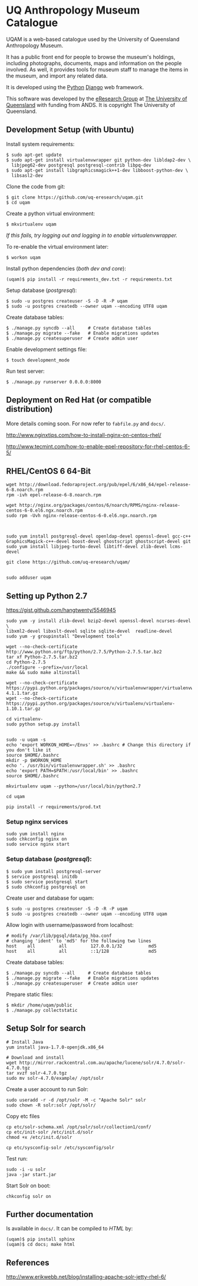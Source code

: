 # UQ Anthropology Museum Catalogue

UQAM is a web-based catalogue used by the University of Queensland Anthropology Museum.

It has a public front end for people to browse the museum's holdings, including photographs, documents, maps and information on the people involved. As well, it provides tools for museum staff to manage the items in the museum, and import any related data.

It is developed using the [Python][] [Django][] web framework.

This software was developed by the [eResearch Group][eResearch] at [The University of Queensland][uq] with funding from ANDS. It is copyright The University of Queensland.

  [Python]: http://www.python.org/
  [Django]: https://www.djangoproject.com/
  [eResearch]: http://www.itee.uq.edu.au/eresearch
  [uq]: http://www.uq.edu.au/

## Development Setup (with Ubuntu)

Install system requirements:

    $ sudo apt-get update
    $ sudo apt-get install virtualenvwrapper git python-dev libldap2-dev \
      libjpeg62-dev postgresql postgresql-contrib libpq-dev
    $ sudo apt-get install libgraphicsmagick++1-dev libboost-python-dev \
      libsasl2-dev

Clone the code from git:

    $ git clone https://github.com/uq-eresearch/uqam.git
    $ cd uqam

Create a python virtual environment:

    $ mkvirtualenv uqam

*If this fails, try logging out and logging in to enable virtualenvwrapper.*

To re-enable the virtual environment later:

    $ workon uqam

Install python dependencies (*both dev and core*):

    (uqam)$ pip install -r requirements_dev.txt -r requirements.txt

Setup database (*postgresql*):

    $ sudo -u postgres createuser -S -D -R -P uqam
    $ sudo -u postgres createdb --owner uqam --encoding UTF8 uqam

Create database tables:

    $ ./manage.py syncdb --all     # Create database tables
    $ ./manage.py migrate --fake   # Enable migrations updates
    $ ./manage.py createsuperuser  # Create admin user

Enable development settings file:

    $ touch development_mode

Run test server:

    $ ./manage.py runserver 0.0.0.0:8000


## Deployment on Red Hat (or compatible distribution)

More details coming soon. For now refer to `fabfile.py` and `docs/`.

http://www.nginxtips.com/how-to-install-nginx-on-centos-rhel/

http://www.tecmint.com/how-to-enable-epel-repository-for-rhel-centos-6-5/
## RHEL/CentOS 6 64-Bit ##

    wget http://download.fedoraproject.org/pub/epel/6/x86_64/epel-release-6-8.noarch.rpm
    rpm -ivh epel-release-6-8.noarch.rpm

    wget http://nginx.org/packages/centos/6/noarch/RPMS/nginx-release-centos-6-0.el6.ngx.noarch.rpm
    sudo rpm -Uvh nginx-release-centos-6-0.el6.ngx.noarch.rpm 



    sudo yum install postgresql-devel openldap-devel openssl-devel gcc-c++ GraphicsMagick-c++-devel boost-devel ghostscript ghostscript-devel git
    sudo yum install libjpeg-turbo-devel libtiff-devel zlib-devel lcms-devel

    git clone https://github.com/uq-eresearch/uqam/


    sudo adduser uqam

## Setting up Python 2.7
https://gist.github.com/hangtwenty/5546945

    sudo yum -y install zlib-devel bzip2-devel openssl-devel ncurses-devel \
    libxml2-devel libxslt-devel sqlite sqlite-devel  readline-devel
    sudo yum -y groupinstall "Development tools"

    wget --no-check-certificate http://www.python.org/ftp/python/2.7.5/Python-2.7.5.tar.bz2
    tar xf Python-2.7.5.tar.bz2 
    cd Python-2.7.5
    ./configure --prefix=/usr/local
    make && sudo make altinstall

    wget --no-check-certificate https://pypi.python.org/packages/source/v/virtualenvwrapper/virtualenvwrapper-4.1.1.tar.gz
    wget --no-check-certificate https://pypi.python.org/packages/source/v/virtualenv/virtualenv-1.10.1.tar.gz

    cd virtualenv-
    sudo python setup.py install


    sudo -u uqam -s
    echo 'export WORKON_HOME=~/Envs' >> .bashrc # Change this directory if you don't like it
    source $HOME/.bashrc
    mkdir -p $WORKON_HOME
    echo '. /usr/bin/virtualenvwrapper.sh' >> .bashrc
    echo 'export PATH=$PATH:/usr/local/bin' >> .bashrc
    source $HOME/.bashrc

    mkvirtualenv uqam --python=/usr/local/bin/python2.7

    cd uqam

    pip install -r requirements/prod.txt


### Setup nginx services

    sudo yum install nginx
    sudo chkconfig nginx on
    sudo service nginx start



### Setup database (*postgresql*):

    $ sudo yum install postgresql-server
    $ service postgresql initdb
    $ sudo service postgresql start
    $ sudo chkconfig postgresql on

Create user and database for uqam:

    $ sudo -u postgres createuser -S -D -R -P uqam
    $ sudo -u postgres createdb --owner uqam --encoding UTF8 uqam

Allow login with username/password from localhost:

    # modify /var/lib/pgsql/data/pg_hba.conf
    # changing 'ident' to 'md5' for the following two lines
    host    all         all         127.0.0.1/32          md5
    host    all         all         ::1/128               md5

Create database tables:

    $ ./manage.py syncdb --all     # Create database tables
    $ ./manage.py migrate --fake   # Enable migrations updates
    $ ./manage.py createsuperuser  # Create admin user

Prepare static files:

    $ mkdir /home/uqam/public
    $ ./manage.py collectstatic

## Setup Solr for search

    # Install Java
    yum install java-1.7.0-openjdk.x86_64

    # Download and install
    wget http://mirror.rackcentral.com.au/apache/lucene/solr/4.7.0/solr-4.7.0.tgz
    tar xvzf solr-4.7.0.tgz
    sudo mv solr-4.7.0/example/ /opt/solr

Create a user account to run Solr:

    sudo useradd -r -d /opt/solr -M -c "Apache Solr" solr
    sudo chown -R solr:solr /opt/solr/

Copy etc files
    
    cp etc/solr-schema.xml /opt/solr/solr/collection1/conf/
    cp etc/init-solr /etc/init.d/solr
    chmod +x /etc/init.d/solr

    cp etc/sysconfig-solr /etc/sysconfig/solr

Test run:

    sudo -i -u solr
    java -jar start.jar

Start Solr on boot:
    
    chkconfig solr on


## Further documentation

Is available in `docs/`. It can be compiled to *HTML* by:

    (uqam)$ pip install sphinx
    (uqam)$ cd docs; make html


## References
http://www.erikwebb.net/blog/installing-apache-solr-jetty-rhel-6/